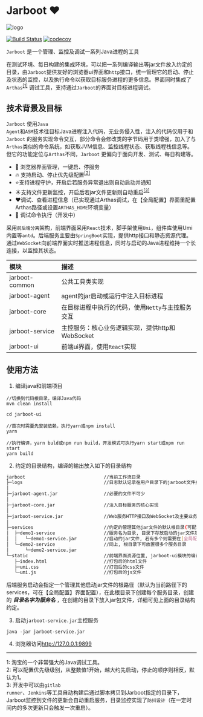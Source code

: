 # Jarboot ❤️

![logo](https://gitee.com/majz0908/jarboot/raw/master/doc/jarboot.png)

[![Build Status](https://travis-ci.com/majianzheng/jarboot.svg?branch=master)](https://travis-ci.com/majianzheng/jarboot)
[![codecov](https://codecov.io/gh/majianzheng/jarboot/branch/master/graph/badge.svg?token=FP7EPSFH4E)](https://codecov.io/gh/majianzheng/jarboot)

<code>Jarboot</code> 是一个管理、监控及调试一系列Java进程的工具

在测试环境、每日构建的集成环境，可以把一系列编译输出等jar文件放入约定的目录，由<code>Jarboot</code>提供友好的浏览器ui界面和<code>http</code>接口，统一管理它的启动、停止及状态的监控，以及执行命令以获取目标服务进程的更多信息。界面同时集成了<code>Arthas</code><sup id="a1">[[1]](#f1)</sup> 调试工具，支持通过<code>Jarboot</code>的界面对目标进程调试。

## 技术背景及目标
<code>Jarboot</code> 使用<code>Java Agent</code>和<code>ASM</code>技术往目标Java进程注入代码，无业务侵入性，注入的代码仅用于和<code>Jarboot</code> 的服务实现命令交互，部分命令会修改类的字节码用于类增强，加入了与<code>Arthas</code>类似的命令系统，如获取JVM信息、监控线程状态、获取线程栈信息等。但它的功能定位与<code>Arthas</code>不同，<code>Jarboot</code> 更偏向于面向开发、测试、每日构建等。

- 🌈   浏览器界面管理，一键启、停服务
- 🔥   支持启动、停止优先级配置<sup id="a2">[[2]](#f2)</sup>
- ⭐️支持进程守护，开启后若服务异常退出则自动启动并通知
- ☀️支持文件更新监控，开启后若jar文件更新则自动重启<sup id="a3">[[3]](#f3)</sup>
- ❤️调试、查看进程信息（已实现通过Arthas调试，在【全局配置】界面里配置Arthas路径或设置<code>ARTHAS_HOME</code>环境变量）
- 🚀   调试命令执行（开发中）

采用<code>前后端分离</code>架构，前端界面采用<code>React</code>技术，脚手架使用<code>Umi</code>，组件库使用Umi内置等<code>antd</code>。后端服务主要由<code>SpringBoot</code>实现，提供http接口和静态资源代理。通过<code>WebSocket</code>向前端界面实时推送进程信息，同时与启动的Java进程维持一个长连接，以监控其状态。

模块|描述
:-|:-
jarboot-common|公共工具类实现
jarboot-agent|agent的jar启动或运行中注入目标进程
jarboot-core|在目标进程中执行的代码，使用<code>Netty</code>与主控服务交互
jarboot-service|主控服务：核心业务逻辑实现，提供http和WebSocket
jarboot-ui|前端ui界面，使用<code>React</code>实现

## 使用方法
1. 编译java和前端项目
```
//切换到代码根目录，编译Java代码
mvn clean install

cd jarboot-ui

//首次时需要先安装依赖，执行yarn或npm install
yarn

//执行编译，yarn buld或npm run build，开发模式可执行yarn start或npm run start
yarn build
```

2. 约定的目录结构，编译的输出放入如下的目录结构

```bash
jarboot                             //当前工作流目录
├─logs                              //日志默认记录在用户目录下的jarboot文件夹中
│
├─jarboot-agent.jar                 //必要的文件不可少
│
├─jarboot-core.jar                  //注入目标服务的核心实现
│
├─jarboot-service.jar               //Web服务HTTP接口及WebSocket及主要业务实现
│
├─services                          //约定的管理其他jar文件的默认根目录(可配置)
│  ├─demo1-service                  //服务名为目录, 目录下存放启动的jar文件及其依赖
│  │   └─demo1-service.jar          //启动的jar文件, 若有多个则需要在[全局配置]界面配置启动的jar文件, 否则可能会随机选择一个
│  └─demo2-service                  //同上, 根目录下可放置很多个服务目录
│      └─demo2-service.jar
└─static                            //前端界面资源位置, jarboot-ui模块的编译打包的输出
   ├─index.html                     //打包后的html文件
   ├─umi.css                        //打包后的css文件
   └─umi.js                         //打包后的js文件
```
后端服务启动会指定一个管理其他启动jar文件的根路径（默认为当前路径下的services，可在【全局配置】界面配置），在此根目录下创建每个服务目录，创建的 ***目录名字为服务名*** ，在创建的目录下放入jar包文件，详细可见上面的目录结构约定。

3. 启动<code>jarboot-service.jar</code>主控服务
```
java -jar jarboot-service.jar
```

4. 浏览器访问<http://127.0.0.1:9899>

---
<span id="f1">1[](#a1)</span>: 淘宝的一个非常强大的Java调试工具。<br>
<span id="f2">2[](#a2)</span>: 可以配置优先级级别，从整数值1开始，越大约先启动，停止的顺序则相反，默认为1。<br>
<span id="f3">3[](#a3)</span>: 开发中可以由<code>gitlab runner</code>、<code>Jenkins</code>等工具自动构建后通过脚本拷贝到Jarboot指定的目录下，Jarboot监控到文件的更新会自动重启服务，目录监控实现了<code>防抖设计</code>（在一定时间内的多次更新只会触发一次重启）。
